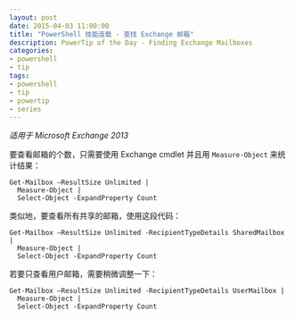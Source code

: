 ```yaml
---
layout: post
date: 2015-04-03 11:00:00
title: "PowerShell 技能连载 - 查找 Exchange 邮箱"
description: PowerTip of the Day - Finding Exchange Mailboxes
categories:
- powershell
- tip
tags:
- powershell
- tip
- powertip
- series
---
```

_适用于 Microsoft Exchange 2013_

要查看邮箱的个数，只需要使用 Exchange cmdlet 并且用 `Measure-Object` 来统计结果：

    Get-Mailbox –ResultSize Unlimited |
      Measure-Object |
      Select-Object -ExpandProperty Count

类似地，要查看所有共享的邮箱，使用这段代码：

    Get-Mailbox –ResultSize Unlimited -RecipientTypeDetails SharedMailbox |
      Measure-Object |
      Select-Object -ExpandProperty Count

若要只查看用户邮箱，需要稍微调整一下：

    Get-Mailbox –ResultSize Unlimited -RecipientTypeDetails UserMailbox |
      Measure-Object |
      Select-Object -ExpandProperty Count

<!--本文国际来源：[Finding Exchange Mailboxes](http://community.idera.com/powershell/powertips/b/tips/posts/finding-exchange-mailboxes)-->
